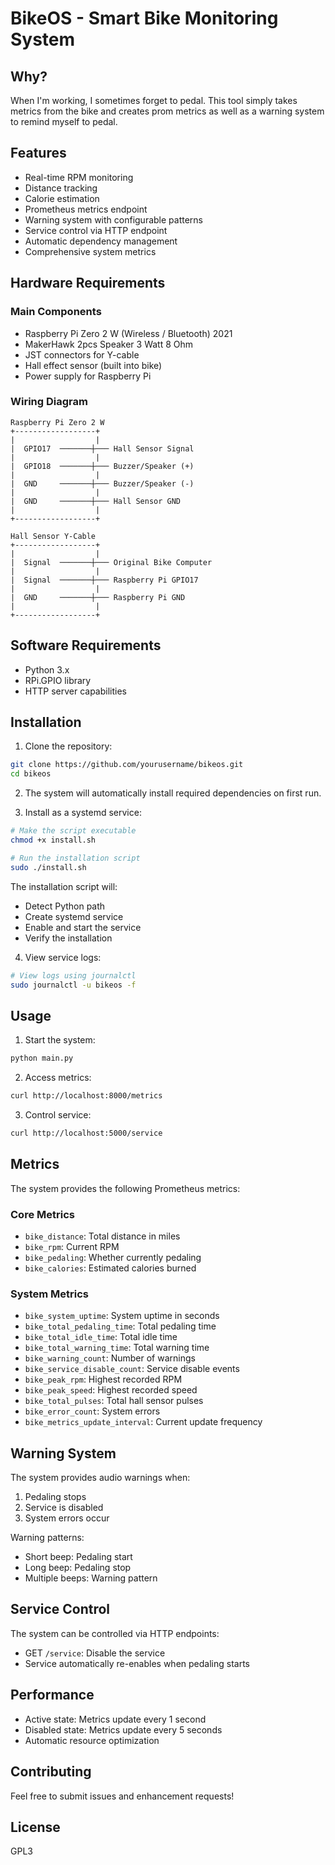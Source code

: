 # BikeOS - Smart Bike Monitoring System

## Why?

When I'm working, I sometimes forget to pedal. This tool simply takes metrics from the bike and creates prom metrics as well as a warning system to remind myself to pedal.

## Features

- Real-time RPM monitoring
- Distance tracking
- Calorie estimation
- Prometheus metrics endpoint
- Warning system with configurable patterns
- Service control via HTTP endpoint
- Automatic dependency management
- Comprehensive system metrics

## Hardware Requirements

### Main Components
- Raspberry Pi Zero 2 W (Wireless / Bluetooth) 2021
- MakerHawk 2pcs Speaker 3 Watt 8 Ohm
- JST connectors for Y-cable
- Hall effect sensor (built into bike)
- Power supply for Raspberry Pi

### Wiring Diagram

```
Raspberry Pi Zero 2 W
+------------------+
|                  |
|  GPIO17  ───────┼─── Hall Sensor Signal
|                  |
|  GPIO18  ───────┼─── Buzzer/Speaker (+)
|                  |
|  GND     ───────┼─── Buzzer/Speaker (-)
|                  |
|  GND     ───────┼─── Hall Sensor GND
|                  |
+------------------+

Hall Sensor Y-Cable
+------------------+
|                  |
|  Signal  ───────┼─── Original Bike Computer
|                  |
|  Signal  ───────┼─── Raspberry Pi GPIO17
|                  |
|  GND     ───────┼─── Raspberry Pi GND
|                  |
+------------------+
```

## Software Requirements

- Python 3.x
- RPi.GPIO library
- HTTP server capabilities

## Installation

1. Clone the repository:
```bash
git clone https://github.com/yourusername/bikeos.git
cd bikeos
```

2. The system will automatically install required dependencies on first run.

3. Install as a systemd service:
```bash
# Make the script executable
chmod +x install.sh

# Run the installation script
sudo ./install.sh
```

The installation script will:
- Detect Python path
- Create systemd service
- Enable and start the service
- Verify the installation

4. View service logs:
```bash
# View logs using journalctl
sudo journalctl -u bikeos -f
```

## Usage

1. Start the system:
```bash
python main.py
```

2. Access metrics:
```bash
curl http://localhost:8000/metrics
```

3. Control service:
```bash
curl http://localhost:5000/service
```

## Metrics

The system provides the following Prometheus metrics:

### Core Metrics
- `bike_distance`: Total distance in miles
- `bike_rpm`: Current RPM
- `bike_pedaling`: Whether currently pedaling
- `bike_calories`: Estimated calories burned

### System Metrics
- `bike_system_uptime`: System uptime in seconds
- `bike_total_pedaling_time`: Total pedaling time
- `bike_total_idle_time`: Total idle time
- `bike_total_warning_time`: Total warning time
- `bike_warning_count`: Number of warnings
- `bike_service_disable_count`: Service disable events
- `bike_peak_rpm`: Highest recorded RPM
- `bike_peak_speed`: Highest recorded speed
- `bike_total_pulses`: Total hall sensor pulses
- `bike_error_count`: System errors
- `bike_metrics_update_interval`: Current update frequency

## Warning System

The system provides audio warnings when:
1. Pedaling stops
2. Service is disabled
3. System errors occur

Warning patterns:
- Short beep: Pedaling start
- Long beep: Pedaling stop
- Multiple beeps: Warning pattern

## Service Control

The system can be controlled via HTTP endpoints:
- GET `/service`: Disable the service
- Service automatically re-enables when pedaling starts

## Performance

- Active state: Metrics update every 1 second
- Disabled state: Metrics update every 5 seconds
- Automatic resource optimization

## Contributing

Feel free to submit issues and enhancement requests!

## License

GPL3